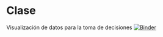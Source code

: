 # Clase
Visualización de datos para la toma de decisiones
[![Binder](https://mybinder.org/badge_logo.svg)](https://mybinder.org/v2/gh/CesarV17/Clase/main)

